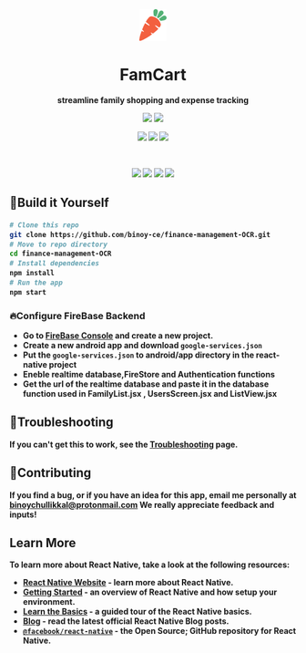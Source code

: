 <p align="center">
  <img src="src\assets\images\Carrot.png" />
</p>
<h1 style="text-align: center">FamCart</h1>

<p style= "text-align:center" ><b>streamline family shopping and expense tracking</p>


<p align="center" >
  <img src="https://img.shields.io/github/commit-activity/t/binoy-ce/finance-management-OCR">
  <img src="https://img.shields.io/github/last-commit/binoy-ce/finance-management-OCR">
</p>

<p align="center">
   <img src="   https://img.shields.io/badge/React_Native-20232A?style=for-the-badge&logo=react&logoColor=61DAFB">
   <img src="https://img.shields.io/badge/firebase-ffca28?style=for-the-badge&logo=firebase&logoColor=black">
   <img src="https://img.shields.io/badge/JavaScript-323330?style=for-the-badge&logo=javascript&logoColor=F7DF1E">
</p>
<br>

<p align="center">
   <img src="https://www.dropbox.com/scl/fi/rtm5dp2ij3ann85hvzhan/loading.jpg?rlkey=k8lhjc90jr57g2l3fj92l49kw&st=g7534ds4&dl=1" 
   width="24%"
   height="auto">
   <img src="https://www.dropbox.com/scl/fi/umxbpv6m72el5j8ula3wy/list.png?rlkey=t6nm2bshgayt31doneqhahx31&st=thrzrezs&dl=1" 
   width="24%"
   height="auto">
   <img src="https://www.dropbox.com/scl/fi/ma0bqxse2p0s5ensnaxp9/scan.png?rlkey=plohvg5vw4m3vw4axum14y3b2&st=6jmnm152&dl=1" 
   width="24%"
   height="auto">
   <img src="https://www.dropbox.com/scl/fi/alk37901yr70lmhpywecm/graph.png?rlkey=eh0akwlpmzukuwb2uucyqn93e&st=crise786&dl=1" 
   width="24%"
   height="auto">
</p>


## &#x1F528;Build it Yourself

```bash
# Clone this repo
git clone https://github.com/binoy-ce/finance-management-OCR.git
# Move to repo directory
cd finance-management-OCR
# Install dependencies
npm install
# Run the app
npm start
```

### &#x1F525;Configure FireBase Backend

- Go to [FireBase Console](https://console.firebase.google.com/) and create a new project. 
- Create a new android app and download `google-services.json`
- Put the `google-services.json` to android/app directory in the react-native project
- Eneble realtime database,FireStore and Authentication functions
- Get the url of the realtime database and paste it in the database function used in FamilyList.jsx , UsersScreen.jsx and ListView.jsx



## &#x1F527;Troubleshooting

If you can't get this to work, see the [Troubleshooting](https://reactnative.dev/docs/troubleshooting) page.

## &#x1F64B;Contributing

If you find a bug, or if you have an idea for this app, email me personally at binoychullikkal@protonmail.com  We really appreciate feedback and inputs!

 
## Learn More

To learn more about React Native, take a look at the following resources:

- [React Native Website](https://reactnative.dev) - learn more about React Native.
- [Getting Started](https://reactnative.dev/docs/environment-setup) - an **overview** of React Native and how setup your environment.
- [Learn the Basics](https://reactnative.dev/docs/getting-started) - a **guided tour** of the React Native **basics**.
- [Blog](https://reactnative.dev/blog) - read the latest official React Native **Blog** posts.
- [`@facebook/react-native`](https://github.com/facebook/react-native) - the Open Source; GitHub **repository** for React Native.
